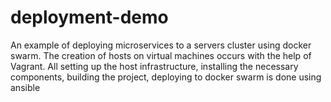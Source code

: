 # deployment-demo

An example of deploying microservices to a servers cluster using docker swarm.
The creation of hosts on virtual machines occurs with the help of Vagrant.
All setting up the host infrastructure, installing the necessary components, 
building the project, deploying to docker swarm is done using ansible
